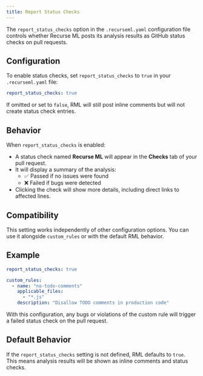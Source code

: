 ```yaml
---
title: Report Status Checks
---
```


The `report_status_checks` option in the `.recurseml.yaml` configuration file controls whether Recurse ML posts its analysis results as GitHub status checks on pull requests.

## Configuration

To enable status checks, set `report_status_checks` to `true` in your `.recurseml.yaml` file:

```yaml
report_status_checks: true
```

If omitted or set to `false`, RML will still post inline comments but will not create status check entries.

## Behavior

When `report_status_checks` is enabled:

- A status check named **Recurse ML** will appear in the **Checks** tab of your pull request.
- It will display a summary of the analysis:
  - ✅ Passed if no issues were found
  - ❌ Failed if bugs were detected
- Clicking the check will show more details, including direct links to affected lines.

## Compatibility

This setting works independently of other configuration options. You can use it alongside `custom_rules` or with the default RML behavior.

## Example

```yaml
report_status_checks: true

custom_rules:
  - name: "no-todo-comments"
    applicable_files:
      - "*.js"
    description: "Disallow TODO comments in production code"
```

With this configuration, any bugs or violations of the custom rule will trigger a failed status check on the pull request.

## Default Behavior

If the `report_status_checks` setting is not defined, RML defaults to `true`. This means analysis results will be shown as inline comments and status checks.
